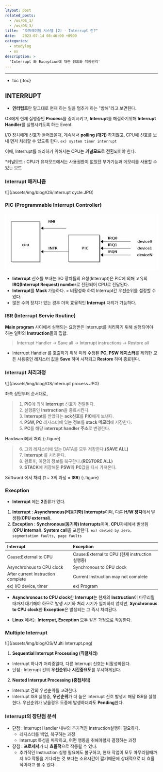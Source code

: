 ```yaml
---
layout: post
related_posts:
  - /os/OS_1/
  - /os/OS_3/
title:  "오퍼레이팅 시스템 [2] - Interrupt 란?"
date:   2023-07-14 08:46:00 +0900
categories: 
  - studylog
  - os
description: >
  'Interrupt 와 Exception에 대한 정의와 작동원리'
---
```

* * *
* toc
{:toc}

## INTERRUPT

* **인터럽트**란 말그대로 현재 하는 일을 멈추게 하는 "방해"라고 보면된다.

OS에게 현재 실행중인 **Process**를 중지시키고, **Interrupt**를 해결하기위해 **Interrupt Handler**를 실행시키도록 하는 Event.

I/O 장치에게 신호가 들어왔을때, 계속해서 **polling (대기)** 하지않고, CPU에 신호를 보내 먼저 처리할 수 있도록 한다. `ex) system timer interrupt `

이때, Interrupt를 처리하기 위해서는 CPU는 **커널모드**로 전환되어야 한다.

*커널모드 : CPU가 유저모드에서는 사용권한이 없었던 부가기능과 메모리를 사용할 수 있는 모드



### Interrupt 매커니즘

![](/assets/img/blog/OS/interrupt cycle.JPG)

### PIC (Programmable Interrupt Controller)

![](/assets/img/blog/OS/PIC.png)

* **Interrupt** 신호를 보내는 I/O 장치들의 요청(Interrupt)은 PIC에 의해 고유의 **IRQ(Interrupt Request) number**로 전환되어 CPU로 전달된다.
* **Interrupt**를 **Mask** 가능하다. = 비활성화 하여 Interrupt간 우선순위를 설정할 수 있다.
* 많은 수의 장치가 있는 경우 더욱 효율적인 **Interrupt** 처리가 가능하다.

### ISR (Interrupt Servie Routine)

**Main program** 사이에서 실행되는 요청받은 Interrupt를 처리하기 위해 실행되어야 하는 일련의 **Instruction**들의 집합.

>Interrupt Handler -> Save all -> Interrupt instructions -> Restore all

* Interrupt Handler 를 호출하기 위해 미리 수정된 **PC, PSW 레지스터**를 제외한 모든 사용중인 레지스터 값을 **Save** 하며 시작되고 **Restore** 하며 종료된다.



### Interrupt 처리과정

![](/assets/img/blog/OS/interrupt process.JPG)

좌측 상단부터 순서대로,
>1. **PIC**에 의해 **Interrupt** 신호가 전달된다.
>2. 실행중인 **Instruction**을 종료시킨다.
>3. **Interrupt**를 받았다는 **ack신호**를 **PIC**에게 보낸다.
>4. **PSW, PC** 레지스터에 있는 정보를 **stack 메모리**에 저장한다. 
>5. **PC**를 해당 **interrupt handler 주소**로 변경한다.

Hardward에서 처리
{:.figure}

>6. 그외 레지스터에 있는 DATA를 모두 저장한다.**(SAVE ALL)**
>7. **Interrupt** 를 처리한다.
>8. 완료후, 이전의 정보를 복구한다.**(RESTORE ALL)**
>9. **STACK**에 저장해둔 **PSW**와 **PC**값을 다시 가져온다. 

Softward 에서 처리 (1 ~ 3의 과정 = **ISR**)
{:.figure}

### Execption

* **Interrupt** 에는 **2**종류가 있다.
1. **Interrupt** : **Asynchronous(비동기화) Interrupts**이며, 다른 **H/W 장치**에서 발생됨(**CPU external**). 
2. **Exception** : **Synchronous(동기화) Interrupts**이며, **CPU**자체에서 발생됨(**CPU internal**). **System call**을 포함한다. `ex) devied by zero, segmentation faults, page faults `

| Interrupt    | Exception   |
|:-------------|:------------|
| Cause:External to CPU | Cause:External to CPU (현재 instruction 실행중) | 
| Asynchronous to CPU clock |Synchronous to CPU clock|
|After current Instruction complete|Current Instruction may not complete|
|ex) I/O device, timer|ex) Program|

* **Asynchronous to CPU clock**한 **Interrupt**는 현재의 **Instruction**이 마무리될때까지 대기해야 하므로 발생 시기와 처리 시기가 일치하지 않지만, **Synchronous to CPU clock**한 **Exception**은 발생되는 그 즉시 처리된다.

* **Linux** 에서는 **Interrput, Exception** 모두 같은 과정으로 작동한다.

### Multiple Interrupt

![](/assets/img/blog/OS/Multi Interrupt.png)

1. **Sequential Interrupt Processing (직렬처리)**
* Interrupt 하나가 처리중일때, 다른 Interrupt 신호는 비활성화된다. 
* 단점 : Interrupt 간의 **우선순위**나 **시간중요도**를 무시하게된다.

2. **Nested Interrput Processing (중첩처리)**
* Interrupt 간의 우선순위를 고려한다.
* Interrupt ISR 실행중, **우선순위**가 더 높은 Interrupt 신호 발생시 해당 ISR을 실행한다. 우선순위가 낮을경우 도중에 발생하더라도 **Pending**한다.

### Interrupt의 장단점 분석 

- 단점 : Interrupt Handler 내부의 추가적인 Instruction실행이 필요하다.
  - 레지스터를 백업, 복구하는 과정
  - Interrupt 특성을 파악하고, 어떤 행동을 취해야할지 결정하는 과정
- 장점 : **프로세서**가 더 **효율적**으로 작동될 수 있다.
  - 추가적인 Instruction 실행 필요에도 불구하고, 현재 작업이 모두 마무리될때까지 I/O 작동을 기다리는 것 보다는 소요시간이 짧기때문에 상대적으로 더 효율적이라고 볼 수 있다.